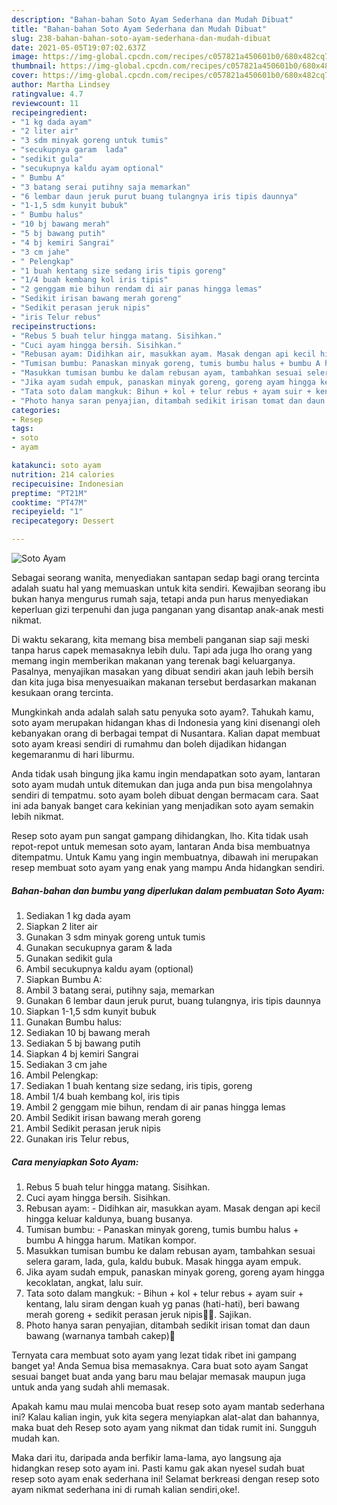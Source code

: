 ```yaml
---
description: "Bahan-bahan Soto Ayam Sederhana dan Mudah Dibuat"
title: "Bahan-bahan Soto Ayam Sederhana dan Mudah Dibuat"
slug: 238-bahan-bahan-soto-ayam-sederhana-dan-mudah-dibuat
date: 2021-05-05T19:07:02.637Z
image: https://img-global.cpcdn.com/recipes/c057821a450601b0/680x482cq70/soto-ayam-foto-resep-utama.jpg
thumbnail: https://img-global.cpcdn.com/recipes/c057821a450601b0/680x482cq70/soto-ayam-foto-resep-utama.jpg
cover: https://img-global.cpcdn.com/recipes/c057821a450601b0/680x482cq70/soto-ayam-foto-resep-utama.jpg
author: Martha Lindsey
ratingvalue: 4.7
reviewcount: 11
recipeingredient:
- "1 kg dada ayam"
- "2 liter air"
- "3 sdm minyak goreng untuk tumis"
- "secukupnya garam  lada"
- "sedikit gula"
- "secukupnya kaldu ayam optional"
- " Bumbu A"
- "3 batang serai putihny saja memarkan"
- "6 lembar daun jeruk purut buang tulangnya iris tipis daunnya"
- "1-1,5 sdm kunyit bubuk"
- " Bumbu halus"
- "10 bj bawang merah"
- "5 bj bawang putih"
- "4 bj kemiri Sangrai"
- "3 cm jahe"
- " Pelengkap"
- "1 buah kentang size sedang iris tipis goreng"
- "1/4 buah kembang kol iris tipis"
- "2 genggam mie bihun rendam di air panas hingga lemas"
- "Sedikit irisan bawang merah goreng"
- "Sedikit perasan jeruk nipis"
- "iris Telur rebus"
recipeinstructions:
- "Rebus 5 buah telur hingga matang. Sisihkan."
- "Cuci ayam hingga bersih. Sisihkan."
- "Rebusan ayam: Didihkan air, masukkan ayam. Masak dengan api kecil hingga keluar kaldunya, buang busanya."
- "Tumisan bumbu: Panaskan minyak goreng, tumis bumbu halus + bumbu A hingga harum. Matikan kompor."
- "Masukkan tumisan bumbu ke dalam rebusan ayam, tambahkan sesuai selera garam, lada, gula, kaldu bubuk. Masak hingga ayam empuk."
- "Jika ayam sudah empuk, panaskan minyak goreng, goreng ayam hingga kecoklatan, angkat, lalu suir."
- "Tata soto dalam mangkuk: Bihun + kol + telur rebus + ayam suir + kentang, lalu siram dengan kuah yg panas (hati-hati), beri bawang merah goreng + sedikit perasan jeruk nipis🤤🤤. Sajikan."
- "Photo hanya saran penyajian, ditambah sedikit irisan tomat dan daun bawang (warnanya tambah cakep)🤩"
categories:
- Resep
tags:
- soto
- ayam

katakunci: soto ayam 
nutrition: 214 calories
recipecuisine: Indonesian
preptime: "PT21M"
cooktime: "PT47M"
recipeyield: "1"
recipecategory: Dessert

---
```



![Soto Ayam](https://img-global.cpcdn.com/recipes/c057821a450601b0/680x482cq70/soto-ayam-foto-resep-utama.jpg)

Sebagai seorang wanita, menyediakan santapan sedap bagi orang tercinta adalah suatu hal yang memuaskan untuk kita sendiri. Kewajiban seorang ibu bukan hanya mengurus rumah saja, tetapi anda pun harus menyediakan keperluan gizi terpenuhi dan juga panganan yang disantap anak-anak mesti nikmat.

Di waktu  sekarang, kita memang bisa membeli panganan siap saji meski tanpa harus capek memasaknya lebih dulu. Tapi ada juga lho orang yang memang ingin memberikan makanan yang terenak bagi keluarganya. Pasalnya, menyajikan masakan yang dibuat sendiri akan jauh lebih bersih dan kita juga bisa menyesuaikan makanan tersebut berdasarkan makanan kesukaan orang tercinta. 



Mungkinkah anda adalah salah satu penyuka soto ayam?. Tahukah kamu, soto ayam merupakan hidangan khas di Indonesia yang kini disenangi oleh kebanyakan orang di berbagai tempat di Nusantara. Kalian dapat membuat soto ayam kreasi sendiri di rumahmu dan boleh dijadikan hidangan kegemaranmu di hari liburmu.

Anda tidak usah bingung jika kamu ingin mendapatkan soto ayam, lantaran soto ayam mudah untuk ditemukan dan juga anda pun bisa mengolahnya sendiri di tempatmu. soto ayam boleh dibuat dengan bermacam cara. Saat ini ada banyak banget cara kekinian yang menjadikan soto ayam semakin lebih nikmat.

Resep soto ayam pun sangat gampang dihidangkan, lho. Kita tidak usah repot-repot untuk memesan soto ayam, lantaran Anda bisa membuatnya ditempatmu. Untuk Kamu yang ingin membuatnya, dibawah ini merupakan resep membuat soto ayam yang enak yang mampu Anda hidangkan sendiri.

<!--inarticleads1-->

##### Bahan-bahan dan bumbu yang diperlukan dalam pembuatan Soto Ayam:

1. Sediakan 1 kg dada ayam
1. Siapkan 2 liter air
1. Gunakan 3 sdm minyak goreng untuk tumis
1. Gunakan secukupnya garam &amp; lada
1. Gunakan sedikit gula
1. Ambil secukupnya kaldu ayam (optional)
1. Siapkan  Bumbu A:
1. Ambil 3 batang serai, putihny saja, memarkan
1. Gunakan 6 lembar daun jeruk purut, buang tulangnya, iris tipis daunnya
1. Siapkan 1-1,5 sdm kunyit bubuk
1. Gunakan  Bumbu halus:
1. Sediakan 10 bj bawang merah
1. Sediakan 5 bj bawang putih
1. Siapkan 4 bj kemiri Sangrai
1. Sediakan 3 cm jahe
1. Ambil  Pelengkap:
1. Sediakan 1 buah kentang size sedang, iris tipis, goreng
1. Ambil 1/4 buah kembang kol, iris tipis
1. Ambil 2 genggam mie bihun, rendam di air panas hingga lemas
1. Ambil Sedikit irisan bawang merah goreng
1. Ambil Sedikit perasan jeruk nipis
1. Gunakan iris Telur rebus,




<!--inarticleads2-->

##### Cara menyiapkan Soto Ayam:

1. Rebus 5 buah telur hingga matang. Sisihkan.
1. Cuci ayam hingga bersih. Sisihkan.
1. Rebusan ayam: - Didihkan air, masukkan ayam. Masak dengan api kecil hingga keluar kaldunya, buang busanya.
1. Tumisan bumbu: - Panaskan minyak goreng, tumis bumbu halus + bumbu A hingga harum. Matikan kompor.
1. Masukkan tumisan bumbu ke dalam rebusan ayam, tambahkan sesuai selera garam, lada, gula, kaldu bubuk. Masak hingga ayam empuk.
1. Jika ayam sudah empuk, panaskan minyak goreng, goreng ayam hingga kecoklatan, angkat, lalu suir.
1. Tata soto dalam mangkuk: - Bihun + kol + telur rebus + ayam suir + kentang, lalu siram dengan kuah yg panas (hati-hati), beri bawang merah goreng + sedikit perasan jeruk nipis🤤🤤. Sajikan.
1. Photo hanya saran penyajian, ditambah sedikit irisan tomat dan daun bawang (warnanya tambah cakep)🤩




Ternyata cara membuat soto ayam yang lezat tidak ribet ini gampang banget ya! Anda Semua bisa memasaknya. Cara buat soto ayam Sangat sesuai banget buat anda yang baru mau belajar memasak maupun juga untuk anda yang sudah ahli memasak.

Apakah kamu mau mulai mencoba buat resep soto ayam mantab sederhana ini? Kalau kalian ingin, yuk kita segera menyiapkan alat-alat dan bahannya, maka buat deh Resep soto ayam yang nikmat dan tidak rumit ini. Sungguh mudah kan. 

Maka dari itu, daripada anda berfikir lama-lama, ayo langsung aja hidangkan resep soto ayam ini. Pasti kamu gak akan nyesel sudah buat resep soto ayam enak sederhana ini! Selamat berkreasi dengan resep soto ayam nikmat sederhana ini di rumah kalian sendiri,oke!.

